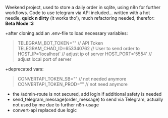 Weekend project, used to store a daily order in sqlite, using n8n for further workflows. Code to use telegram via API included... 
written with a hot needle, **quick n dirty** (it works tho'), much refactoring needed, therefor: **Beta Mode :3**

+after cloning add an .env-file to load necessary variables:

>TELEGRAM_BOT_TOKEN="" // API Token
>TELEGRAM_CHAD_ID=653340762 // User to send order to
>HOST_IP='localhost' // adjust ip of server
>HOST_PORT='5554' // adjust local port of server

+deprecated vars:

>CONVERTAPI_TOKEN_SB="" // not needed anymore
>CONVERTAPI_TOKEN_PROD="" // not need anymore

+ the /admin-route is not secured, add login if additional safety is needed
+ send_telegram_message(order_message) to send via Telegram, actually not used by me due to further n8n-usage
+ convert-api replaced due logic

